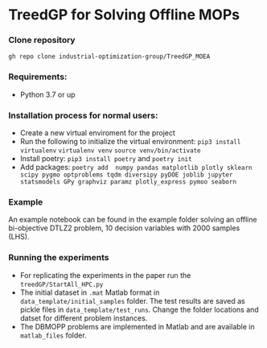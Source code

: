 # TreedGP for Solving Offline MOPs

### Clone repository
`gh repo clone industrial-optimization-group/TreedGP_MOEA`

### Requirements:
* Python 3.7 or up                                          

### Installation process for normal users:
* Create a new virtual enviroment for the project
* Run the following to initialize the virtual environment: 
`pip3 install virtualenv`
`virtualenv venv`
`source venv/bin/activate`
* Install poetry: `pip3 install poetry` and `poetry init`
* Add packages: `poetry add  numpy pandas matplotlib plotly sklearn scipy pygmo optproblems tqdm diversipy pyDOE joblib jupyter statsmodels GPy graphviz paramz plotly_express pymoo seaborn`

### Example
An example notebook can be found in the example folder solving an offline bi-objective DTLZ2 problem, 10 decision variables with 2000 samples (LHS).

### Running the experiments
* For replicating the experiments in the paper run the `treedGP/StartAll_HPC.py`
* The initial dataset in `.mat` Matlab format in `data_template/initial_samples` folder. The test results are saved as pickle files in  `data_template/test_runs`. Change the folder locations and datset for different problem instances.
* The DBMOPP problems are implemented in Matlab and are available in `matlab_files` folder.

